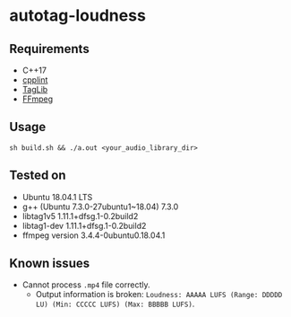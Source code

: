 # autotag-loudness

## Requirements

- C++17
- [cpplint](https://github.com/cpplint/cpplint)
- [TagLib](https://taglib.org/)
- [FFmpeg](https://www.ffmpeg.org/)

## Usage

```
sh build.sh && ./a.out <your_audio_library_dir>
```

## Tested on

- Ubuntu 18.04.1 LTS
- g++ (Ubuntu 7.3.0-27ubuntu1~18.04) 7.3.0
- libtag1v5 1.11.1+dfsg.1-0.2build2
- libtag1-dev 1.11.1+dfsg.1-0.2build2
- ffmpeg version 3.4.4-0ubuntu0.18.04.1

## Known issues

- Cannot process `.mp4` file correctly.
    - Output information is broken: `Loudness: AAAAA LUFS (Range: DDDDD LU) (Min: CCCCC LUFS) (Max: BBBBB LUFS)`.
